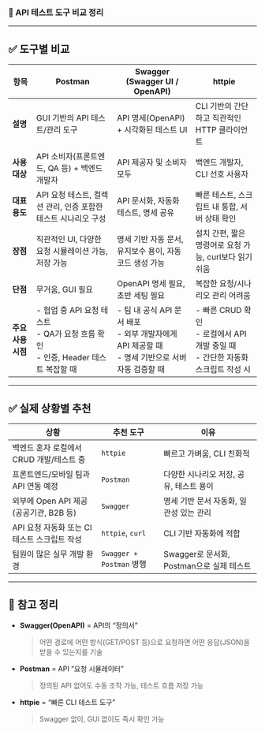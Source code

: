 ### 📘 API 테스트 도구 비교 정리

---

## ✅ 도구별 비교

| 항목 | **Postman** | **Swagger (Swagger UI / OpenAPI)** | **httpie** |
|------|-------------|--------------------------------------|------------|
| **설명** | GUI 기반의 API 테스트/관리 도구 | API 명세(OpenAPI) + 시각화된 테스트 UI | CLI 기반의 간단하고 직관적인 HTTP 클라이언트 |
| **사용 대상** | API 소비자(프론트엔드, QA 등) + 백엔드 개발자 | API 제공자 및 소비자 모두 | 백엔드 개발자, CLI 선호 사용자 |
| **대표 용도** | API 요청 테스트, 컬렉션 관리, 인증 포함한 테스트 시나리오 구성 | API 문서화, 자동화 테스트, 명세 공유 | 빠른 테스트, 스크립트 내 통합, 서버 상태 확인 |
| **장점** | 직관적인 UI, 다양한 요청 시뮬레이션 가능, 저장 가능 | 명세 기반 자동 문서, 유지보수 용이, 자동 코드 생성 가능 | 설치 간편, 짧은 명령어로 요청 가능, curl보다 읽기 쉬움 |
| **단점** | 무거움, GUI 필요 | OpenAPI 명세 필요, 초반 세팅 필요 | 복잡한 요청/시나리오 관리 어려움 |
| **주요 사용 시점** | - 협업 중 API 요청 테스트<br>- QA가 요청 흐름 확인<br>- 인증, Header 테스트 복잡할 때 | - 팀 내 공식 API 문서 배포<br>- 외부 개발자에게 API 제공할 때<br>- 명세 기반으로 서버 자동 검증할 때 | - 빠른 CRUD 확인<br>- 로컬에서 API 개발 중일 때<br>- 간단한 자동화 스크립트 작성 시 |

---

## ✅ 실제 상황별 추천

| 상황 | 추천 도구 | 이유 |
|------|-----------|------|
| 백엔드 혼자 로컬에서 CRUD 개발/테스트 중 | `httpie` | 빠르고 가벼움, CLI 친화적 |
| 프론트엔드/모바일 팀과 API 연동 예정 | `Postman` | 다양한 시나리오 저장, 공유, 테스트 용이 |
| 외부에 Open API 제공 (공공기관, B2B 등) | `Swagger` | 명세 기반 문서 자동화, 일관성 있는 관리 |
| API 요청 자동화 또는 CI 테스트 스크립트 작성 | `httpie`, `curl` | CLI 기반 자동화에 적합 |
| 팀원이 많은 실무 개발 환경 | `Swagger + Postman` 병행 | Swagger로 문서화, Postman으로 실제 테스트 |

---

## 🔎 참고 정리

- **Swagger(OpenAPI)** = API의 “정의서”  
  > 어떤 경로에 어떤 방식(GET/POST 등)으로 요청하면 어떤 응답(JSON)을 받을 수 있는지를 기술

- **Postman** = API “요청 시뮬레이터”  
  > 정의된 API 없어도 수동 조작 가능, 테스트 흐름 저장 가능

- **httpie** = “빠른 CLI 테스트 도구”  
  > Swagger 없이, GUI 없이도 즉시 확인 가능